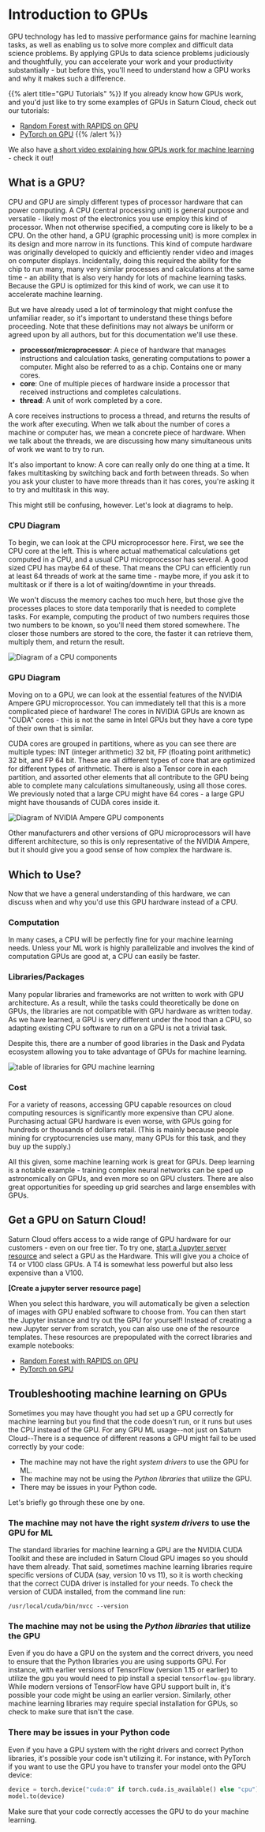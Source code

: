 # Introduction to GPUs

GPU technology has led to massive performance gains for machine learning tasks, as well as enabling us to solve more complex and difficult data science problems.  By applying GPUs to data science problems judiciously and thoughtfully, you can accelerate your work and your productivity substantially - but before this, you'll need to understand how a GPU works and why it makes such a difference.


{{% alert title="GPU Tutorials" %}}
If you already know how GPUs work, and you'd just like to try some examples of GPUs in Saturn Cloud, check out our tutorials:
* [Random Forest with RAPIDS on GPU](<docs/Examples/RAPIDS/qs-01-rapids-gpu.md>) 
* [PyTorch on GPU](<docs/Examples/PyTorch/qs-01-start-with-pytorch.md>) 
{{% /alert %}}


We also have [a short video explaining how GPUs work for machine learning](https://youtu.be/vcILiZMYpJo) - check it out!

## What is a GPU?

CPU and GPU are simply different types of processor hardware that can power computing. A CPU (central processing unit) is general purpose and versatile - likely most of the electronics you use employ this kind of processor. When not otherwise specified, a computing core is likely to be a CPU. On the other hand, a GPU (graphic processing unit) is more complex in its design and more narrow in its functions. This kind of compute hardware was originally developed to quickly and efficiently render video and images on computer displays. Incidentally, doing this required the ability for the chip to run many, many very similar processes and calculations at the same time - an ability that is also very handy for lots of machine learning tasks. Because the GPU is optimized for this kind of work, we can use it to accelerate machine learning.


But we have already used a lot of terminology that might confuse the unfamiliar reader, so it's important to understand these things before proceeding. Note that these definitions may not always be uniform or agreed upon by all authors, but for this documentation we'll use these.

* **processor/microprocessor**: A piece of hardware that manages instructions and calculation tasks, generating computations to power a computer. Might also be referred to as a chip. Contains one or many cores.
* **core**: One of multiple pieces of hardware inside a processor that received instructions and completes calculations.
* **thread**: A unit of work completed by a core. 

A core receives instructions to process a thread, and returns the results of the work after executing. When we talk about the number of cores a machine or computer has, we mean a concrete piece of hardware. When we talk about the threads, we are discussing how many simultaneous units of work we want to try to run.

It's also important to know: A core can really only do one thing at a time. It fakes multitasking by switching back and forth between threads. So when you ask your cluster to have more threads than it has cores, you're asking it to try and multitask in this way.


This might still be confusing, however. Let's look at diagrams to help.

### CPU Diagram
To begin, we can look at the CPU microprocessor here. First, we see the CPU core at the left. This is where actual mathematical calculations get computed in a CPU, and a usual CPU microprocessor has several. A good sized CPU has maybe 64 of these. That means the CPU can efficiently run at least 64 threads of work at the same time - maybe more, if you ask it to multitask or if there is a lot of waiting/downtime in your threads. 

We won't discuss the memory caches too much here, but those give the processes places to store data temporarily that is needed to complete tasks. For example, computing the product of two numbers requires those two numbers to be known, so you'll need them stored somewhere. The closer those numbers are stored to the core, the faster it can retrieve them, multiply them, and return the result. 

![Diagram of a CPU components](/images/docs/cpu.png "doc-image")


### GPU Diagram

Moving on to a GPU, we can look at the essential features of the NVIDIA Ampere GPU microprocessor. You can immediately tell that this is a more complicated piece of hardware! The cores in NVIDIA GPUs are known as "CUDA" cores - this is not the same in Intel GPUs but they have a core type of their own that is similar. 

CUDA cores are grouped in partitions, where as you can see there are multiple types: INT (integer arithmetic) 32 bit, FP (floating point arithmetic) 32 bit, and FP 64 bit. These are all different types of core that are optimized for different types of arithmetic. There is also a Tensor core in each partition, and assorted other elements that all contribute to the GPU being able to complete many calculations simultaneously, using all those cores. We previously noted that a large CPU might have 64 cores - a large GPU might have thousands of CUDA cores inside it.

![Diagram of NVIDIA Ampere GPU components](/images/docs/gpu-ampere.png "doc-image")

Other manufacturers and other versions of GPU microprocessors will have different architecture, so this is only representative of the NVIDIA Ampere, but it should give you a good sense of how complex the hardware is.

## Which to Use?
Now that we have a general understanding of this hardware, we can discuss when and why you'd use this GPU hardware instead of a CPU.

### Computation
In many cases, a CPU will be perfectly fine for your machine learning needs. Unless your ML work is highly parallelizable and involves the kind of computation GPUs are good at, a CPU can easily be faster.

### Libraries/Packages
Many popular libraries and frameworks are not written to work with GPU architecture. As a result, while the tasks could theoretically be done on GPUs, the libraries are not compatible with GPU hardware as written today. As we have learned, a GPU is very different under the hood than a CPU, so adapting existing CPU software to run on a GPU is not a trivial task. 

Despite this, there are a number of good libraries in the Dask and Pydata ecosystem allowing you to take advantage of GPUs for machine learning. 

![table of libraries for GPU machine learning](/images/docs/gpu-ml-libs.png "doc-image")

### Cost
For a variety of reasons, accessing GPU capable resources on cloud computing resources is significantly more expensive than CPU alone. Purchasing actual GPU hardware is even worse, with GPUs going for hundreds or thousands of dollars retail. (This is mainly because people mining for cryptocurrencies use many, many GPUs for this task, and they buy up the supply.)

All this given, some machine learning work is great for GPUs. Deep learning is a notable example - training complex neural networks can be sped up astronomically on GPUs, and even more so on GPU clusters. There are also great opportunities for speeding up grid searches and large ensembles with GPUs.

## Get a GPU on Saturn Cloud!

Saturn Cloud offers access to a wide range of GPU hardware for our customers - even on our free tier. To try one, [start a Jupyter server resource](<docs/Getting Started/start_resource.md>) and select a GPU as the Hardware. This will give you a choice of T4 or V100 class GPUs. A T4 is somewhat less powerful but also less expensive than a V100.

**[Create a jupyter server resource page]**

When you select this hardware, you will automatically be given a selection of images with GPU enabled software to choose from. You can then start the Jupyter instance and try out the GPU for yourself! Instead of creating a new Jupyter server from scratch, you can also use one of the resource templates. These resources are prepopulated with the correct libraries and example notebooks:

* [Random Forest with RAPIDS on GPU](<docs/Examples/RAPIDS/qs-01-rapids-gpu.md>) 
* [PyTorch on GPU](<docs/Examples/PyTorch/qs-01-start-with-pytorch.md>) 

## Troubleshooting machine learning on GPUs

Sometimes you may have thought you had set up a GPU correctly for machine learning but you find that the code doesn't run, or it runs but uses the CPU instead of the GPU. For any GPU ML usage--not just on Saturn Cloud--There is a sequence of different reasons a GPU might fail to be used correctly by your code:

* The machine may not have the right _system drivers_ to use the GPU for ML.
* The machine may not be using the _Python libraries_ that utilize the GPU.
* There may be issues in your Python code.

Let's briefly go through these one by one.

### The machine may not have the right _system drivers_ to use the GPU for ML

The standard libraries for machine learning a GPU are the NVIDIA CUDA Toolkit and these are included in Saturn Cloud GPU images so you should have them already. That said, sometimes machine learning libraries require
specific versions of CUDA (say, version 10 vs 11), so it is worth checking that the correct CUDA driver is installed for your needs. To check the version of CUDA installed, from the command line run:

```
/usr/local/cuda/bin/nvcc --version
```

### The machine may not be using the _Python libraries_ that utilize the GPU

Even if you do have a GPU on the system and the correct drivers, you need to ensure that the Python libraries you are using supports GPU. For instance, with earlier versions of TensorFlow (version 1.15 or earlier) to
utilize the gpu you would need to pip install a special `tensorflow-gpu` library. While modern versions of TensorFlow have GPU support built in, it's possible your code might be using an earlier version. Similarly, other
machine learning libraries may require special installation for GPUs, so check to make sure that isn't the case.

### There may be issues in your Python code

Even if you have a GPU system with the right drivers and correct Python libraries, it's possible your code isn't utilizing it. For instance, with PyTorch if you want to use the GPU you have to transfer your model
onto the GPU device:

```python
device = torch.device("cuda:0" if torch.cuda.is_available() else "cpu")
model.to(device)
```

Make sure that your code correctly accesses the GPU to do your machine learning.
